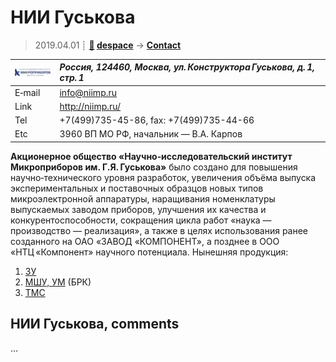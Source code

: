 # НИИ Гуськова
> 2019.04.01 ┊ **[🚀](../index/index.md) [despace](index.md)** → **[Contact](contact.md)**

|[![](f/contact/n/nii_guskova_logo1_thumb.jpg)](f/contact/n/nii_guskova_logo1.png)|*Россия, 124460, Москва, ул. Конструктора Гуськова, д. 1, стр. 1*|
|:--|:--|
|E‑mail| <info@niimp.ru> |
|Link| <http://niimp.ru/> |
|Tel| +7(499)735-45-86, fax: +7(499)735-44-66 |
|Etc| 3960 ВП МО РФ, начальник — В.А. Карпов |

**Акционерное общество «Научно‑исследовательский институт Микроприборов им. Г.Я. Гуськова»** было создано для повышения научно‑технического уровня разработок, увеличения объёма выпуска экспериментальных и поставочных образцов новых типов микроэлектронной аппаратуры, наращивания номенклатуры выпускаемых заводом приборов, улучшения их качества и конкурентоспособности, сокращения цикла работ «наука — производство — реализация», а также в целях использования ранее созданного на ОАО «ЗАВОД «КОМПОНЕНТ», а позднее в ООО «НТЦ «Компонент» научного потенциала. Нынешняя продукция:

   1. [ЗУ](ds.md)
   1. [МШУ, УМ](comms.md) (БРК)
   1. [ТМС](tms.md)


<p style="page-break-after:always"> </p>

## НИИ Гуськова, comments

…
